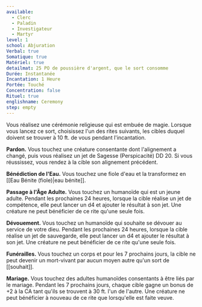 ```yaml
---
available:
  - Clerc
  - Paladin
  - Investigateur
  - Martyr
level: 1
school: Abjuration
Verbal: true
Somatique: true
Matériel: true
detailmat: 25 PO de poussière d'argent, que le sort consomme
Durée: Instantanée
Incantation: 1 Heure
Portée: Touché
Concentration: false
Rituel: true
englishname: Ceremony
step: empty
---
```

Vous réalisez une cérémonie religieuse qui est embuée de magie. Lorsque vous lancez ce sort, choisissez l'un des rites suivants, les cibles duquel doivent se trouver à 10 ft. de vous pendant l'incantation.

**Pardon.** Vous touchez une créature consentante dont l'alignement a changé, puis vous réalisez un jet de Sagesse (Perspicacité) DD 20. Si vous réussissez, vous rendez à la cible son alignement précédent.

**Bénédiction de l'Eau.** Vous touchez une fiole d'eau et la transformez en [[Eau Bénite (fiole)|eau bénite]].

**Passage à l'Âge Adulte.** Vous touchez un humanoïde qui est un jeune adulte. Pendant les prochaines 24 heures, lorsque la cible réalise un jet de compétence, elle peut lancer un d4 et ajouter le résultat à son jet. Une créature ne peut bénéficier de ce rite qu'une seule fois.

**Dévouement.** Vous touchez un humanoïde qui souhaite se dévouer au service de votre dieu. Pendant les prochaines 24 heures, lorsque la cible réalise un jet de sauvegarde, elle peut lancer un d4 et ajouter le résultat à son jet. Une créature ne peut bénéficier de ce rite qu'une seule fois.

**Funérailles.** Vous touchez un corps et pour les 7 prochains jours, la cible ne peut devenir un mort-vivant par aucun moyen autre qu'un sort de [[souhait]].

**Mariage.** Vous touchez des adultes humanoïdes consentants à être liés par le mariage. Pendant les 7 prochains jours, chaque cible gagne un bonus de +2 à la CA tant qu'ils se trouvent à 30 ft. l'un de l'autre. Une créature ne peut bénéficier à nouveau de ce rite que lorsqu'elle est faite veuve.

